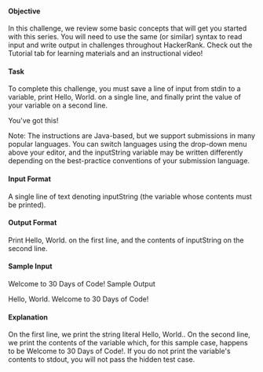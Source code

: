 <h4>Objective</h4>
In this challenge, we review some basic concepts that will get you started with this series. You will need to use the same (or similar) syntax to read input and write output in challenges throughout HackerRank. Check out the Tutorial tab for learning materials and an instructional video!

<h4>Task</h4>
To complete this challenge, you must save a line of input from stdin to a variable, print Hello, World. on a single line, and finally print the value of your variable on a second line.

You've got this!

Note: The instructions are Java-based, but we support submissions in many popular languages. You can switch languages using the drop-down menu above your editor, and the  inputString variable may be written differently depending on the best-practice conventions of your submission language.

<h4>Input Format</h4>

A single line of text denoting inputString (the variable whose contents must be printed).

<h4>Output Format</h4>

Print Hello, World. on the first line, and the contents of inputString on the second line.

<h4>Sample Input</h4>

Welcome to 30 Days of Code!
Sample Output

Hello, World. 
Welcome to 30 Days of Code!
<h4>Explanation</h4>

On the first line, we print the string literal Hello, World.. On the second line, we print the contents of the  variable which, for this sample case, happens to be Welcome to 30 Days of Code!. If you do not print the variable's contents to stdout, you will not pass the hidden test case.